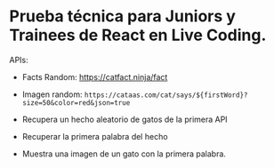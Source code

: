 # Prueba técnica para Juniors y Trainees de React en Live Coding.

APIs:

- Facts Random: https://catfact.ninja/fact
- Imagen random: `https://cataas.com/cat/says/${firstWord}?size=50&color=red&json=true`

- Recupera un hecho aleatorio de gatos de la primera API
- Recuperar la primera palabra del hecho
- Muestra una imagen de un gato con la primera palabra.